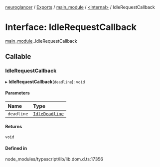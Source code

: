 [neuroglancer](../README.md) / [Exports](../modules.md) / [main\_module](../modules/main_module.md) / [<internal\>](../modules/main_module._internal_.md) / IdleRequestCallback

# Interface: IdleRequestCallback

[main_module](../modules/main_module.md).[<internal>](../modules/main_module._internal_.md).IdleRequestCallback

## Callable

### IdleRequestCallback

▸ **IdleRequestCallback**(`deadline`): `void`

#### Parameters

| Name | Type |
| :------ | :------ |
| `deadline` | [`IdleDeadline`](../modules/main_module._internal_.md#idledeadline) |

#### Returns

`void`

#### Defined in

node_modules/typescript/lib/lib.dom.d.ts:17356
